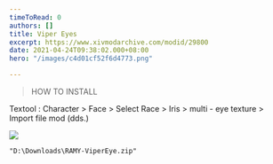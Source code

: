 ```yaml
---
timeToRead: 0
authors: []
title: Viper Eyes
excerpt: https://www.xivmodarchive.com/modid/29800
date: 2021-04-24T09:38:02.000+08:00
hero: "/images/c4d01cf52f6d4773.png"

---
```

> HOW TO INSTALL

Textool : Character > Face > Select Race > Iris > multi - eye texture > Import file mod (dds.)

![](/images/0ce15acee5a84e7c.png)

    "D:\Downloads\RAMY-ViperEye.zip"